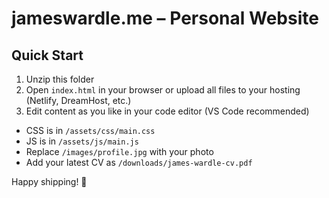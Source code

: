 # jameswardle.me – Personal Website

## Quick Start

1. Unzip this folder
2. Open `index.html` in your browser or upload all files to your hosting (Netlify, DreamHost, etc.)
3. Edit content as you like in your code editor (VS Code recommended)

- CSS is in `/assets/css/main.css`
- JS is in `/assets/js/main.js`
- Replace `/images/profile.jpg` with your photo
- Add your latest CV as `/downloads/james-wardle-cv.pdf`

Happy shipping! 🚀
